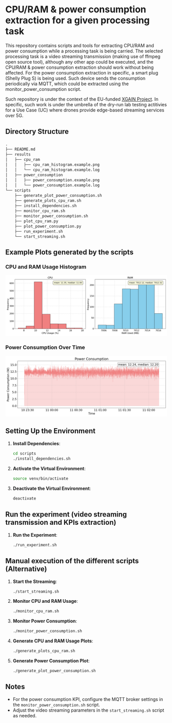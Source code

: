 # CPU/RAM & power consumption extraction for a given processing task

This repository contains scripts and tools for extracting CPU/RAM and power consumption while a processing task is being carried. The selected processing task is a video streaming transmission (making use of ffmpeg open source tool), although any other app could be executed, and the CPU/RAM & power consumption extraction should work without being affected. For the power consumption extraction in specific, a smart plug (Shelly Plug S) is being used. Such device sends the consumption periodically via MQTT, which could be extracted using the monitor_power_consumption script.

Such repository is under the context of the EU-funded [XGAIN Project](https://xgain-project.eu/). In specific, such work is under the umbrella of the dry-run lab testing actitivies for a Use Case (UC) where drones provide edge-based streaming services over 5G.

## Directory Structure

```plaintext
.
├── README.md
├── results
│   ├── cpu_ram
│   │   ├── cpu_ram_histogram.example.png
│   │   └── cpu_ram_histogram.example.log
│   ├── power_consumption
│   │   ├── power_consumption.example.png
│   │   └── power_consumption.example.log
└── scripts
    ├── generate_plot_power_consumption.sh
    ├── generate_plots_cpu_ram.sh
    ├── install_dependencies.sh
    ├── monitor_cpu_ram.sh
    ├── monitor_power_consumption.sh
    ├── plot_cpu_ram.py
    ├── plot_power_consumption.py
    ├── run_experiment.sh
    └── start_streaming.sh
```

## Example Plots generated by the scripts

### CPU and RAM Usage Histogram
<img src="results/cpu_ram/cpu_ram_histogram.example.png" alt="CPU and RAM" width="800">

### Power Consumption Over Time
<img src="results/power_consumption/power_consumption.example.png" alt="Power Consumption" width="800">

## Setting Up the Environment

1. **Install Dependencies**:
    ```bash
    cd scripts
    ./install_dependencies.sh
    ```

2. **Activate the Virtual Environment**:
    ```bash
    source venv/bin/activate
    ```

3. **Deactivate the Virtual Environment**:
    ```bash
    deactivate
    ```

## Run the experiment (video streaming transmission and KPIs extraction)
1. **Run the Experiment**:
    ```bash
    ./run_experiment.sh
    ```

## Manual execution of the different scripts (Alternative)
1. **Start the Streaming**:
    ```bash
    ./start_streaming.sh
    ```

2. **Monitor CPU and RAM Usage**:
    ```bash
    ./monitor_cpu_ram.sh
    ```

3. **Monitor Power Consumption**:
    ```bash
    ./monitor_power_consumption.sh
    ```

4. **Generate CPU and RAM Usage Plots**:
    ```bash
    ./generate_plots_cpu_ram.sh
    ```

5. **Generate Power Consumption Plot**:
    ```bash
    ./generate_plot_power_consumption.sh
    ```

## Notes
- For the power consumption KPI, configure the MQTT broker settings in the `monitor_power_consumption.sh` script.
- Adjust the video streaming parameters in the `start_streaming.sh` script as needed.
